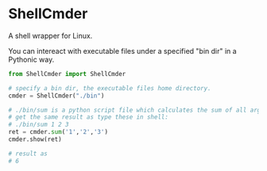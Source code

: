 # ShellCmder
A shell wrapper for Linux.

You can intereact with executable files under a specified "bin dir" in a Pythonic way.

```python
from ShellCmder import ShellCmder

# specify a bin dir, the executable files home directory.
cmder = ShellCmder("./bin")

# ./bin/sum is a python script file which calculates the sum of all args.
# get the same result as type these in shell:
# ./bin/sum 1 2 3
ret = cmder.sum('1','2','3')
cmder.show(ret)

# result as
# 6
```
